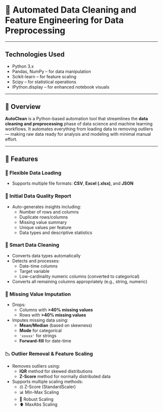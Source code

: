 # 🧹 Automated Data Cleaning and Feature Engineering for Data Preprocessing
---
## Technologies Used
  - Python 3.x
  - Pandas, NumPy – for data manipulation
  - Scikit-learn – for feature scaling
  - Scipy – for statistical operations
  - IPython.display – for enhanced notebook visuals
---

## 📖 Overview

**AutoClean** is a Python-based automation tool that streamlines the **data cleaning and preprocessing** phase of data science and machine learning workflows. It automates everything from loading data to removing outliers — making raw data ready for analysis and modeling with minimal manual effort.

---

## 🚀 Features

### 📁 Flexible Data Loading
- Supports multiple file formats: **CSV**, **Excel (.xlsx)**, and **JSON**

### 🧪 Initial Data Quality Report
- Auto-generates insights including:
  - Number of rows and columns
  - Duplicate rows/columns
  - Missing value summary
  - Unique values per feature
  - Data types and descriptive statistics

### 🧼 Smart Data Cleaning
- Converts data types automatically
- Detects and processes:
  - Date-time columns
  - Target variable
  - Low-cardinality numeric columns (converted to categorical)
- Converts all remaining columns appropriately (e.g., string, numeric)

### 🧩 Missing Value Imputation
- Drops:
  - Columns with **>40% missing values**
  - Rows with **>40% missing values**
- Imputes missing data using:
  - **Mean/Median** (based on skewness)
  - **Mode** for categorical
  - `'xxxxx'` for strings
  - **Forward-fill** for date-time

### 📉 Outlier Removal & Feature Scaling
- Removes outliers using:
  - **IQR** method for skewed distributions
  - **Z-Score** method for normally distributed data
- Supports multiple scaling methods:
  - ⚖️ Z-Score (StandardScaler)
  - 📊 Min-Max Scaling
  - 🧱 Robust Scaling
  - ⬆️ MaxAbs Scaling

